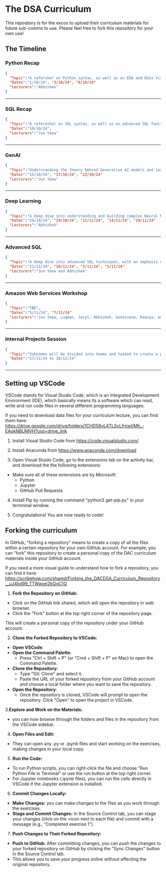 # The DSA Curriculum
This repository is for the excos to upload their curriculum materials for future sub-comms to use. Please feel free to fork this repository for your own use!

## The Timeline

### Python Recap
```json
{
  "Topic":"A refersher on Python syntax, as well as on EDA and Data Visualisation techniques using Python.",
  "Dates":"1/10/24", "3/10/24", "8/10/24"
  "Lecturers":"Abhishek"
}
```
---
### SQL Recap
```json
{
  "Topic":"A referesher on SQL syntax, as well as on advanced SQL functions",
  "Dates":"10/10/24",
  "Lecturers":"Jun Yeow"
}
```
---
### GenAI 
```json
{
  "Topic":"Understanding the theory behind Generative AI models and learning to code with them practically",
  "Dates":"15/10/24", "17/10/24", "22/10/24"
  "Lecturers":"Jun Yeow"
}
```
---
### Deep Learning
```json
{
  "Topic":"A deep dive into understanding and building complex Neural Networks to solve a variety of problems and use cases, with a brief look into other ML algorithms",
  "Dates":"24/10/24", "29/10/24", "12/11/24", "14/11/24", "19/11/24"
  "Lecturers":"Abhishek"
}
```
---
### Advanced SQL
```json
{
  "Topic":"A deep dive into advanced SQL techniques, with an emphasis on query optimisation techniques for a plethora of case studies",
  "Dates":"21/11/24", "26/11/24", "3/11/24", "5/11/24"
  "Lecturers":"Jun Yeow and Abhishek"
}
```
---
### Amazon Web Services Workshop
```json
{
  "Topic":"TBD",
  "Dates":"5/11/24", "7/11/24"
  "Lecturers":"Jun Yeow, Luqman, Jaryl, Abhishek, Geneiveve, Kaavya, and Cheryl"
}
```
---
### Internal Projects Session
```json
{
  "Topic":"Subcomms will be divided into teams and tasked to create a project which solves a certain problem or fulfills a certain requirment within the deadline. The entire group will then be asked to present their submission to the rest of the club.",
  "Dates":"27/11/24 to 18/12/24"
}
```
---

## Setting up VSCode
VSCode stands for Visual Studio Code, which is an Integrated Development Environment (IDE), which basically means its a software which can read, write and run code files in several different programming languages.

If you need to download data files for your curriculum lecture, you can find them here: https://drive.google.com/drive/folders/1CHD58vL4TLSvLfrnw0Mh_-EAqkNBUMVH?usp=drive_link

1. Install Visual Studio Code from https://code.visualstudio.com/

2. Install Anaconda from https://www.anaconda.com/download

3. Open Visual Stuido Code, go to the extensions tab on the activity bar, and download the the following extensions:
  * Make sure all of these extensions are by Microsoft:
    - Python
    - Jupyter
    - GitHub Pull Requests

4. Install Pip by running the command "python3 get-pip.py" in your termninal window.

5. Congratulations! You are now ready to code!

## Forking the curriculum
In GitHub, "forking a repository" means to create a copy of all the files within a certain repository for your own GitHub account. For example, you can "fork" this repository to create a personal copy of the DAC curriculum materials inside your GitHub account.

If you need a more visual guide to understand how to fork a repository, you can find it here: https://scribehow.com/shared/Forking_the_DACDSA_Curriculum_Repository__uJ4bd99_TTWagei2bQgC1Q

1. <b>Fork the Repository on GitHub:</b>
  * Click on the GitHub link shared, which will open the repository in web browser.
  * Click the "Fork" button at the top right corner of the repository page. 

This will create a personal copy of the repository under your GitHub account.


2. <b>Clone the Forked Repository to VSCode:</b>
  * <b>Open VSCode</b>:
  * <b>Open the Command Palette</b>:
    - Press "Ctrl + Shift + P" (or "Cmd + Shift + P" on Mac) to open the Command Palette.
  * <b>Clone the Repository:</b>
    - Type "Git: Clone" and select it.
    - Paste the URL of your forked repository from your GitHub account and choose a local folder where you want to save the repository.
  * <b>Open the Repository</b>:
    - Once the repository is cloned, VSCode will prompt to open the repository. Click "Open" to open the project in VSCode.


3.<b>Explore and Work on the Materials:</b>
  * you can now browse through the folders and files in the repository from the VSCode sidebar.


4. <b>Open Files and Edit:</b>
  * They can open any .py or .ipynb files and start working on the exercises, making changes in your local copy.


5. <b>Run the Code:</b>
  * To run Python scripts, you can right-click the file and choose “Run Python File in Terminal” or use the run button at the top right corner.
  * For Jupyter notebooks (.ipynb files), you can run the cells directly in VSCode if the Jupyter extension is installed.


6. <b>Commit Changes Locally:</b>
  * <b>Make Changes:</b> you can make changes to the files as you work through the exercises.
  * <b>Stage and Commit Changes:</b> In the Source Control tab, you can stage your changes (click on the +icon next to each file) and commit with a message (e.g., “Completed exercise 1”).


7. <b>Push Changes to Their Forked Repository:</b>
  * <b>Push to GitHub:</b> After committing changes, you can push the changes to your forked repository on GitHub by clicking the "Sync Changes" button in the Source Control tab.
  * This allows you to save your progress online without affecting the original repository.
